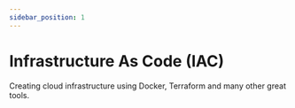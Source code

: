 ```yaml
---
sidebar_position: 1
---
```


# Infrastructure As Code (IAC)

Creating cloud infrastructure using Docker, Terraform and many other great tools.
